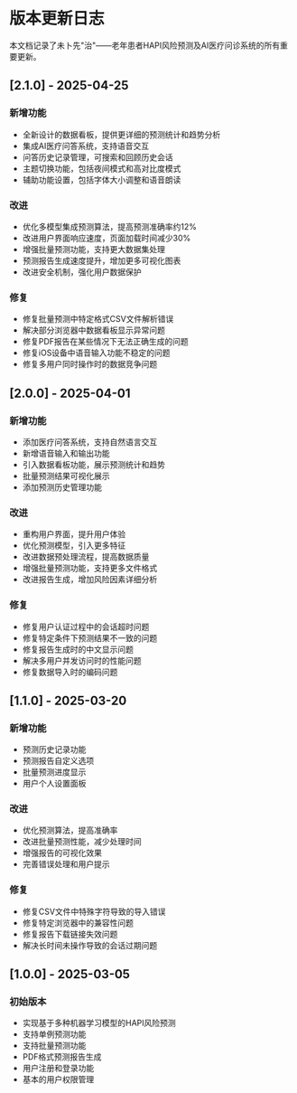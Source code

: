# 版本更新日志

本文档记录了未卜先"治"——老年患者HAPI风险预测及AI医疗问诊系统的所有重要更新。

## [2.1.0] - 2025-04-25

### 新增功能
- 全新设计的数据看板，提供更详细的预测统计和趋势分析
- 集成AI医疗问答系统，支持语音交互
- 问答历史记录管理，可搜索和回顾历史会话
- 主题切换功能，包括夜间模式和高对比度模式
- 辅助功能设置，包括字体大小调整和语音朗读

### 改进
- 优化多模型集成预测算法，提高预测准确率约12%
- 改进用户界面响应速度，页面加载时间减少30%
- 增强批量预测功能，支持更大数据集处理
- 预测报告生成速度提升，增加更多可视化图表
- 改进安全机制，强化用户数据保护

### 修复
- 修复批量预测中特定格式CSV文件解析错误
- 解决部分浏览器中数据看板显示异常问题
- 修复PDF报告在某些情况下无法正确生成的问题
- 修复iOS设备中语音输入功能不稳定的问题
- 修复多用户同时操作时的数据竞争问题

## [2.0.0] - 2025-04-01

### 新增功能
- 添加医疗问答系统，支持自然语言交互
- 新增语音输入和输出功能
- 引入数据看板功能，展示预测统计和趋势
- 批量预测结果可视化展示
- 添加预测历史管理功能

### 改进
- 重构用户界面，提升用户体验
- 优化预测模型，引入更多特征
- 改进数据预处理流程，提高数据质量
- 增强批量预测功能，支持更多文件格式
- 改进报告生成，增加风险因素详细分析

### 修复
- 修复用户认证过程中的会话超时问题
- 修复特定条件下预测结果不一致的问题
- 修复报告生成时的中文显示问题
- 解决多用户并发访问时的性能问题
- 修复数据导入时的编码问题

## [1.1.0] - 2025-03-20

### 新增功能
- 预测历史记录功能
- 预测报告自定义选项
- 批量预测进度显示
- 用户个人设置面板

### 改进
- 优化预测算法，提高准确率
- 改进批量预测性能，减少处理时间
- 增强报告的可视化效果
- 完善错误处理和用户提示

### 修复
- 修复CSV文件中特殊字符导致的导入错误
- 修复特定浏览器中的兼容性问题
- 修复报告下载链接失效问题
- 解决长时间未操作导致的会话过期问题

## [1.0.0] - 2025-03-05

### 初始版本
- 实现基于多种机器学习模型的HAPI风险预测
- 支持单例预测功能
- 支持批量预测功能
- PDF格式预测报告生成
- 用户注册和登录功能
- 基本的用户权限管理 